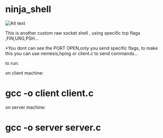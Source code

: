 ninja_shell
===========

![Alt text](http://media.tumblr.com/bbec54d04a3712341e49f10db5d07a83/tumblr_inline_mfmd9n78p81r7if29.gif)

This is another custom raw socket shell ,
using specific tcp flags ,FIN,URG,PSH...

*You dont can see the PORT OPEN,only you send specific flags,
to make this you can use nemesis,hping or client.c to send commands...

to run:

on client machine:
# gcc -o client client.c

on server machine:
# gcc -o server server.c




